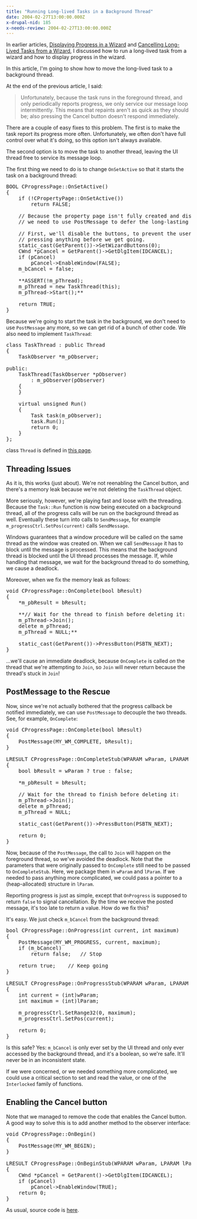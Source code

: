 ```yaml
---
title: "Running Long-lived Tasks in a Background Thread"
date: 2004-02-27T13:00:00.000Z
x-drupal-nid: 185
x-needs-review: 2004-02-27T13:00:00.000Z
---
```

In earlier articles, [Displaying Progress in a Wizard](/node/view/30) and [Cancelling Long-Lived Tasks from a Wizard](/node/view/138), I discussed how to run a long-lived task from a wizard and how to display progress in the wizard.

In this article, I'm going to show how to move the long-lived task to a background thread.

At the end of the previous article, I said:

> Unfortunately, because the task runs in the foreground thread, and only periodically reports progress, we only service our message loop intermittently. This means that repaints aren't as quick as they should be; also pressing the Cancel button doesn't respond immediately.

There are a couple of easy fixes to this problem. The first is to make the task report its progress more often. Unfortunately, we often don't have full control over what it's doing, so this option isn't always available.

The second option is to move the task to another thread, leaving the UI thread free to service its message loop.

The first thing we need to do is to change `OnSetActive` so that it starts the task on a background thread:

<pre>BOOL CProgressPage::OnSetActive()
{
	if (!CPropertyPage::OnSetActive())
		return FALSE;

	// Because the property page isn't fully created and displayed at this point,
	// we need to use PostMessage to defer the long-lasting task for a short while.

	// First, we'll disable the buttons, to prevent the user from
	// pressing anything before we get going.
	static_cast<cpropertysheet *="">(GetParent())->SetWizardButtons(0);
	CWnd *pCancel = GetParent()->GetDlgItem(IDCANCEL);
	if (pCancel)
		pCancel->EnableWindow(FALSE);
	m_bCancel = false;

	**ASSERT(!m_pThread);
	m_pThread = new TaskThread(this);
	m_pThread->Start();**

	return TRUE;
}</cpropertysheet></pre>

Because we're going to start the task in the background, we don't need to use `PostMessage` any more, so we can get rid of a bunch of other code.
We also need to implement `TaskThread`:

<pre>class TaskThread : public Thread
{
	TaskObserver *m_pObserver;

public:
	TaskThread(TaskObserver *pObserver)
		: m_pObserver(pObserver)
	{
	}

	virtual unsigned Run()
	{
		Task task(m_pObserver);
		task.Run();
		return 0;
	}
};</pre>

class `Thread` is defined in [this page](/node/view/141).
## Threading Issues

As it is, this works (just about). We're not reenabling the Cancel button, and there's a memory leak because we're not deleting the `TaskThread` object.

More seriously, however, we're playing fast and loose with the threading. Because the `Task::Run` function is now being executed on a background thread, all of the progress calls will be run on the background thread as well. Eventually these turn into calls to `SendMessage`, for example `m_progressCtrl.SetPos(current)` calls `SendMessage`.

Windows guarantees that a window procedure will be called on the same thread as the window was created on. When we call `SendMessage` it has to block until the message is processed. This means that the background thread is blocked until the UI thread processes the message. If, while handling that message, we wait for the background thread to do something, we cause a deadlock.

Moreover, when we fix the memory leak as follows:

<pre>void CProgressPage::OnComplete(bool bResult)
{
	*m_pbResult = bResult;

	**// Wait for the thread to finish before deleting it:
	m_pThread->Join();
	delete m_pThread;
	m_pThread = NULL;**

	static_cast<cpropertysheet *="">(GetParent())->PressButton(PSBTN_NEXT);
}</cpropertysheet></pre>

...we'll cause an immediate deadlock, because `OnComplete` is called _on_ the thread that we're attempting to `Join`, so `Join` will never return because the thread's stuck in `Join`!
## PostMessage to the Rescue

Now, since we're not actually bothered that the progress callback be notified immediately, we can use `PostMessage` to decouple the two threads. See, for example, `OnComplete`:

<pre>void CProgressPage::OnComplete(bool bResult)
{
	PostMessage(MY_WM_COMPLETE, bResult);
}

LRESULT CProgressPage::OnCompleteStub(WPARAM wParam, LPARAM lParam)
{
	bool bResult = wParam ? true : false;

	*m_pbResult = bResult;

	// Wait for the thread to finish before deleting it:
	m_pThread->Join();
	delete m_pThread;
	m_pThread = NULL;

	static_cast<cpropertysheet *="">(GetParent())->PressButton(PSBTN_NEXT);

	return 0;
}</cpropertysheet></pre>

Now, because of the `PostMessage`, the call to `Join` will happen on the foreground thread, so we've avoided the deadlock.
Note that the parameters that were originally passed to `OnComplete` still need to be passed to `OnCompleteStub`. Here, we package them in `wParam` and `lParam`. If we needed to pass anything more complicated, we could pass a pointer to a (heap-allocated) structure in `lParam`.

Reporting progress is just as simple, except that `OnProgress` is supposed to return `false` to signal cancellation. By the time we receive the posted message, it's too late to return a value. How do we fix this?

It's easy. We just check `m_bCancel` from the background thread:

<pre>bool CProgressPage::OnProgress(int current, int maximum)
{
	PostMessage(MY_WM_PROGRESS, current, maximum);
	if (m_bCancel)
		return false;	// Stop

	return true;	// Keep going
}

LRESULT CProgressPage::OnProgressStub(WPARAM wParam, LPARAM lParam)
{
	int current = (int)wParam;
	int maximum = (int)lParam;

	m_progressCtrl.SetRange32(0, maximum);
	m_progressCtrl.SetPos(current);

	return 0;
}</pre>

Is this safe? Yes: `m_bCancel` is only ever set by the UI thread and only ever accessed by the background thread, and it's a boolean, so we're safe. It'll never be in an inconsistent state.

If we were concerned, or we needed something more complicated, we could use a critical section to set and read the value, or one of the `Interlocked` family of functions.

## Enabling the Cancel button

Note that we managed to remove the code that enables the Cancel button. A good way to solve this is to add another method to the observer interface:

<pre>void CProgressPage::OnBegin()
{
	PostMessage(MY_WM_BEGIN);
}

LRESULT CProgressPage::OnBeginStub(WPARAM wParam, LPARAM lParam)
{
	CWnd *pCancel = GetParent()->GetDlgItem(IDCANCEL);
	if (pCancel)
		pCancel->EnableWindow(TRUE);
	return 0;
}</pre>

As usual, source code is [here](/node/view/143).
